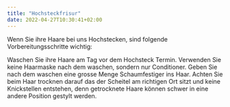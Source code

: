 ```yaml
---
title: "Hochsteckfrisur"
date: 2022-04-27T10:30:41+02:00
---
```


Wenn Sie ihre Haare bei uns Hochstecken, sind folgende Vorbereitungsschritte wichtig:

Waschen Sie ihre Haare am Tag vor dem Hochsteck Termin.
Verwenden Sie keine Haarmaske nach dem waschen, sondern nur Conditioner.
Geben Sie nach dem waschen eine grosse Menge Schaumfestiger ins Haar.
Achten Sie beim Haar trocknen darauf das der Scheitel am richtigen Ort sitzt und keine Knickstellen entstehen, denn getrocknete Haare können schwer in eine andere Position gestylt werden.